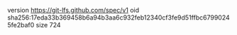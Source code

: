 version https://git-lfs.github.com/spec/v1
oid sha256:17eda33b369458b6a94b3aa6c932feb12340cf3fe9d51ffbc67990245fe2baf0
size 724

